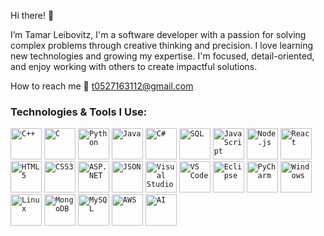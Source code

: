 Hi there! 👋

I’m Tamar Leibovitz, 
I'm a software developer with a passion for solving complex problems through creative thinking and precision. I love learning new technologies and growing my expertise. I'm focused, detail-oriented, and enjoy working with others to create impactful solutions.


How to reach me 📧 t0527163112@gmail.com

### Technologies & Tools I Use:
<code><img width="50" src="https://cdn.jsdelivr.net/gh/devicons/devicon/icons/cplusplus/cplusplus-original.svg" title="C++"/></code>
<code><img width="50" src="https://cdn.jsdelivr.net/gh/devicons/devicon/icons/c/c-original.svg" title="C"/></code>
<code><img width="50" src="https://cdn.jsdelivr.net/gh/devicons/devicon/icons/python/python-original.svg" title="Python"/></code>
<code><img width="50" src="https://cdn.jsdelivr.net/gh/devicons/devicon/icons/java/java-original.svg" title="Java"/></code>
<code><img width="50" src="https://cdn.jsdelivr.net/gh/devicons/devicon/icons/csharp/csharp-original.svg" title="C#"/></code>
<code><img width="50" src="https://cdn.jsdelivr.net/gh/devicons/devicon/icons/mysql/mysql-original.svg" title="SQL"/></code>
<code><img width="50" src="https://cdn.jsdelivr.net/gh/devicons/devicon/icons/javascript/javascript-original.svg" title="JavaScript"/></code>
<code><img width="50" src="https://cdn.jsdelivr.net/gh/devicons/devicon/icons/nodejs/nodejs-original.svg" title="Node.js"/></code>
<code><img width="50" src="https://cdn.jsdelivr.net/gh/devicons/devicon/icons/react/react-original.svg" title="React"/></code>
<code><img width="50" src="https://cdn.jsdelivr.net/gh/devicons/devicon/icons/html5/html5-original.svg" title="HTML5"/></code>
<code><img width="50" src="https://cdn.jsdelivr.net/gh/devicons/devicon/icons/css3/css3-original.svg" title="CSS3"/></code>
<code><img width="50" src="https://cdn.jsdelivr.net/gh/devicons/devicon/icons/dot-net/dot-net-original.svg" title="ASP.NET"/></code>
<code><img width="50" src="https://cdn.jsdelivr.net/gh/devicons/devicon/icons/json/json-original.svg" title="JSON"/></code>
<code><img width="50" src="https://cdn.jsdelivr.net/gh/devicons/devicon/icons/visualstudio/visualstudio-plain.svg" title="Visual Studio"/></code>
<code><img width="50" src="https://cdn.jsdelivr.net/gh/devicons/devicon/icons/vscode/vscode-original.svg" title="VS Code"/></code>
<code><img width="50" src="https://cdn.jsdelivr.net/gh/devicons/devicon/icons/eclipse/eclipse-original.svg" title="Eclipse"/></code>
<code><img width="50" src="https://cdn.jsdelivr.net/gh/devicons/devicon/icons/pycharm/pycharm-original.svg" title="PyCharm"/></code>
<code><img width="50" src="https://cdn.jsdelivr.net/gh/devicons/devicon/icons/windows8/windows8-original.svg" title="Windows"/></code>
<code><img width="50" src="https://cdn.jsdelivr.net/gh/devicons/devicon/icons/linux/linux-original.svg" title="Linux"/></code>
<code><img width="50" src="https://cdn.jsdelivr.net/gh/devicons/devicon/icons/mongodb/mongodb-original.svg" title="MongoDB"/></code>
<code><img width="50" src="https://cdn.jsdelivr.net/gh/devicons/devicon/icons/mysql/mysql-original-wordmark.svg" title="MySQL"/></code>
<code><img width="50" src="https://cdn.jsdelivr.net/gh/devicons/devicon/icons/amazonwebservices/amazonwebservices-original.svg" title="AWS"/></code>
<code><img width="50" src="https://cdn.jsdelivr.net/gh/devicons/devicon/icons/tensorflow/tensorflow-original.svg" title="AI"/></code>
